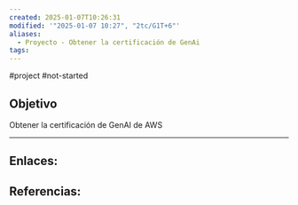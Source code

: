 ```yaml
---
created: 2025-01-07T10:26:31
modified: '"2025-01-07 10:27", "2tc/G1T+6"'
aliases:
  - Proyecto - Obtener la certificación de GenAi
tags: 
---
```


#project 
#not-started 

## Objetivo
Obtener la certificación de GenAI de AWS

--- 
## Enlaces: 


## Referencias:


